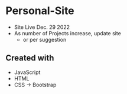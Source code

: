 # Personal-Site
- Site Live Dec. 29 2022
- As number of Projects increase, update site 
  - or per suggestion

## Created with
- JavaScript
- HTML
- CSS -> Bootstrap
